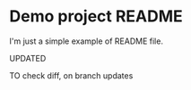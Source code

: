 # Demo project README

I'm just a simple example of README file.

UPDATED

TO check diff, on branch updates